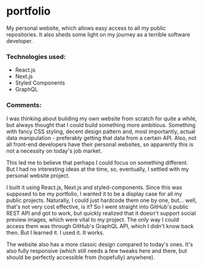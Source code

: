 # portfolio
My personal website, which allows easy access to all my public repositories. It also sheds some light on my journey as a terrible software developer. 

### Technologies used:
- React.js
- Next.js
- Styled Components
- GraphQL

### Comments:
I was thinking about building my own website from scratch for quite a while, but always thought that I could build something more ambitious. 
Something with fancy CSS styling, decent design pattern and, most importantly, actual data manipulation - preferably getting that data from a certain API. 
Also, not all front-end developers have their personal websites, so apparently this is not a necessity on today's job market.

This led me to believe that perhaps I could focus on something different. But I had no interesting ideas at the time, so, eventually, I settled with my personal website project.

I built it using React.js, Next.js and styled-components. Since this was supposed to be my portfolio, I wanted it to be a display case for all my public projects.
Naturally, I could just hardcode them one by one, but... well, that's not very cost effective, is it?
So I went straight into GitHub's public REST API and got to work, but quickly realized that it doesn't support social preview images, which were vital to my project.
The only way I could access them was through GitHub's GraphQL API, which I didn't know back then. But I learned it. I used it. It works.

The website also has a more classic design compared to today's ones. 
It's also fully responsive (which still needs a few tweaks here and there, but should be perfectly accessible from (hopefully) anywhere).
